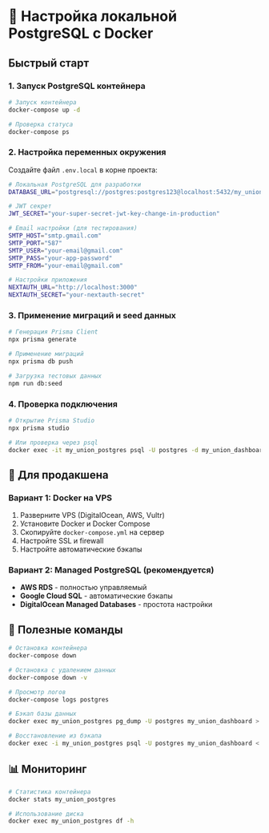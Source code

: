 # 🐳 Настройка локальной PostgreSQL с Docker

## Быстрый старт

### 1. Запуск PostgreSQL контейнера
```bash
# Запуск контейнера
docker-compose up -d

# Проверка статуса
docker-compose ps
```

### 2. Настройка переменных окружения
Создайте файл `.env.local` в корне проекта:
```bash
# Локальная PostgreSQL для разработки
DATABASE_URL="postgresql://postgres:postgres123@localhost:5432/my_union_dashboard?schema=public"

# JWT секрет
JWT_SECRET="your-super-secret-jwt-key-change-in-production"

# Email настройки (для тестирования)
SMTP_HOST="smtp.gmail.com"
SMTP_PORT="587"
SMTP_USER="your-email@gmail.com"
SMTP_PASS="your-app-password"
SMTP_FROM="your-email@gmail.com"

# Настройки приложения
NEXTAUTH_URL="http://localhost:3000"
NEXTAUTH_SECRET="your-nextauth-secret"
```

### 3. Применение миграций и seed данных
```bash
# Генерация Prisma Client
npx prisma generate

# Применение миграций
npx prisma db push

# Загрузка тестовых данных
npm run db:seed
```

### 4. Проверка подключения
```bash
# Открытие Prisma Studio
npx prisma studio

# Или проверка через psql
docker exec -it my_union_postgres psql -U postgres -d my_union_dashboard
```

## 🚀 Для продакшена

### Вариант 1: Docker на VPS
1. Разверните VPS (DigitalOcean, AWS, Vultr)
2. Установите Docker и Docker Compose
3. Скопируйте `docker-compose.yml` на сервер
4. Настройте SSL и firewall
5. Настройте автоматические бэкапы

### Вариант 2: Managed PostgreSQL (рекомендуется)
- **AWS RDS** - полностью управляемый
- **Google Cloud SQL** - автоматические бэкапы
- **DigitalOcean Managed Databases** - простота настройки

## 🔧 Полезные команды

```bash
# Остановка контейнера
docker-compose down

# Остановка с удалением данных
docker-compose down -v

# Просмотр логов
docker-compose logs postgres

# Бэкап базы данных
docker exec my_union_postgres pg_dump -U postgres my_union_dashboard > backup.sql

# Восстановление из бэкапа
docker exec -i my_union_postgres psql -U postgres my_union_dashboard < backup.sql
```

## 📊 Мониторинг

```bash
# Статистика контейнера
docker stats my_union_postgres

# Использование диска
docker exec my_union_postgres df -h
```
